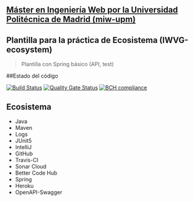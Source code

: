 ## [Máster en Ingeniería Web por la Universidad Politécnica de Madrid (miw-upm)](http://miw.etsisi.upm.es)
## Plantilla para la práctica de Ecosistema (IWVG-ecosystem)
> Plantilla con Spring básico (API, test) 

##Estado del código

[![Build Status](https://travis-ci.org/Nerok96/jbu-prac-iwvg-ecosystem.svg?branch=develop)](https://travis-ci.org/Nerok96/jbu-prac-iwvg-ecosystem)
[![Quality Gate Status](https://sonarcloud.io/api/project_badges/measure?project=es.upm.miw%3Ajbu-prac-iwvg-ecosystem&metric=alert_status)](https://sonarcloud.io/dashboard?id=es.upm.miw%3Ajbu-prac-iwvg-ecosystem)
[![BCH compliance](https://bettercodehub.com/edge/badge/Nerok96/jbu-prac-iwvg-ecosystem?branch=develop)](https://bettercodehub.com/)

## Ecosistema
* Java
* Maven
* Logs
* JUnit5
* IntelliJ
* GitHub
* Travis-CI
* Sonar Cloud
* Better Code Hub
* Spring
* Heroku
* OpenAPI-Swagger
